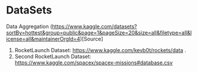 # DataSets
Data Aggregation
(https://www.kaggle.com/datasets?sortBy=hottest&group=public&page=1&pageSize=20&size=all&filetype=all&license=all&maintainerOrgId=4)[Source]

1. RocketLaunch Dataset: https://www.kaggle.com/kevb0t/rockets/data . 
2. Second RocketLaunch Dataset: https://www.kaggle.com/spacex/spacex-missions#database.csv
